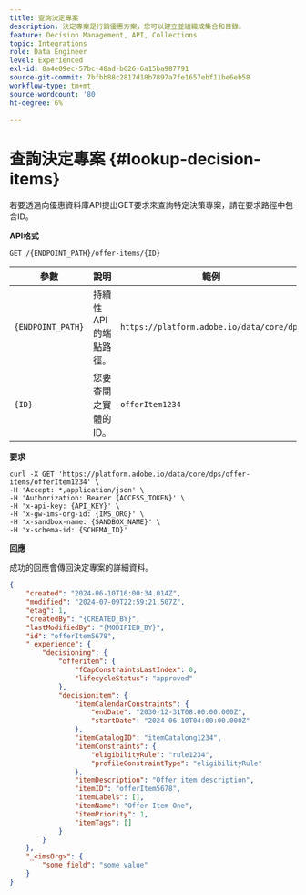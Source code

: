 ```yaml
---
title: 查詢決定專案
description: 決定專案是行銷優惠方案，您可以建立並組織成集合和目錄。
feature: Decision Management, API, Collections
topic: Integrations
role: Data Engineer
level: Experienced
exl-id: 8a4e09ec-57bc-48ad-b626-6a15ba987791
source-git-commit: 7bfbb88c2817d18b7897a7fe1657ebf11be6eb58
workflow-type: tm+mt
source-wordcount: '80'
ht-degree: 6%

---
```


# 查詢決定專案 {#lookup-decision-items}

若要透過向優惠資料庫API提出GET要求來查詢特定決策專案，請在要求路徑中包含ID。

**API格式**

```http
GET /{ENDPOINT_PATH}/offer-items/{ID}
```

| 參數 | 說明 | 範例 |
| --------- | ----------- | ------- |
| `{ENDPOINT_PATH}` | 持續性API的端點路徑。 | `https://platform.adobe.io/data/core/dps` |
| `{ID}` | 您要查閱之實體的ID。 | `offerItem1234` |

**要求**

```shell
curl -X GET 'https://platform.adobe.io/data/core/dps/offer-items/offerItem1234' \
-H 'Accept: *,application/json' \
-H 'Authorization: Bearer {ACCESS_TOKEN}' \
-H 'x-api-key: {API_KEY}' \
-H 'x-gw-ims-org-id: {IMS_ORG}' \
-H 'x-sandbox-name: {SANDBOX_NAME}' \
-H 'x-schema-id: {SCHEMA_ID}'
```

**回應**

成功的回應會傳回決定專案的詳細資料。

```json
{
    "created": "2024-06-10T16:00:34.014Z",
    "modified": "2024-07-09T22:59:21.507Z",
    "etag": 1,
    "createdBy": "{CREATED_BY}",
    "lastModifiedBy": "{MODIFIED_BY}",
    "id": "offerItem5678",
    "_experience": {
        "decisioning": {
            "offeritem": {
                "fCapConstraintsLastIndex": 0,
                "lifecycleStatus": "approved"
            },
            "decisionitem": {
                "itemCalendarConstraints": {
                    "endDate": "2030-12-31T08:00:00.000Z",
                    "startDate": "2024-06-10T04:00:00.000Z"
                },
                "itemCatalogID": "itemCatalong1234",
                "itemConstraints": {
                    "eligibilityRule": "rule1234",
                    "profileConstraintType": "eligibilityRule"
                },
                "itemDescription": "Offer item description",
                "itemID": "offerItem5678",
                "itemLabels": [],
                "itemName": "Offer Item One",
                "itemPriority": 1,
                "itemTags": []
            }
        }
    },
    "_<imsOrg>": {
        "some_field": "some value"
    }
}
```
